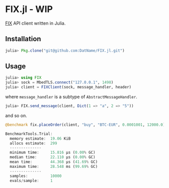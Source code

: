 # FIX.jl - WIP

[FIX](https://www.fixtrading.org/what-is-fix/) API client written in Julia.

## Installation
```julia
julia> Pkg.clone("git@github.com:DatName/FIX.jl.git")
```

## Usage
```julia
julia> using FIX
julia> sock = MbedTLS.connect("127.0.0.1", 1498)
julia> client = FIXClient(sock, message_handler, header)
```
where `message_handler` is a subtype of `AbstractMessageHandler`.

```julia
julia> FIX.send_message(client, Dict(1 => "a", 2 => "5"))
```
and so on.

```julia
@benchmark fix.placeOrder(client, "buy", "BTC-EUR", 0.0001001, 12000.0)

BenchmarkTools.Trial:
  memory estimate:  19.06 KiB
  allocs estimate:  299
  --------------
  minimum time:     15.816 μs (0.00% GC)
  median time:      22.110 μs (0.00% GC)
  mean time:        44.368 μs (41.69% GC)
  maximum time:     28.548 ms (99.69% GC)
  --------------
  samples:          10000
  evals/sample:     1
```
